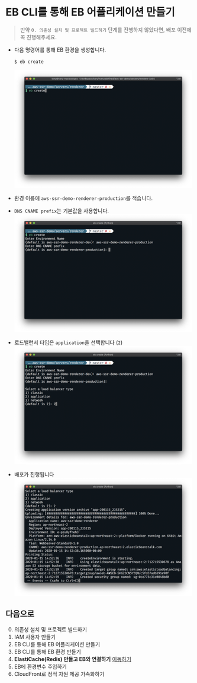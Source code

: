 # EB CLI를 통해 EB 어플리케이션 만들기
> 만약 `0. 의존성 설치 및 프로젝트 빌드하기` 단계를 진행하지 않았다면, 배포 이전에 꼭 진행해주세요.

- 다음 명령어를 통해 EB 환경을 생성합니다.
  ```bash
  $ eb create
  ```
  ![](./images/screenshot-1.png)

- 환경 이름에 `aws-ssr-demo-renderer-production`를 적습니다.
- `DNS CNAME prefix`는 기본값을 사용합니다.
  ![](./images/screenshot-2.png)

- 로드밸런서 타입은 `application`을 선택합니다 (`2`)
  ![](./images/screenshot-3.png)

- 배포가 진행됩니다
  ![](./images/screenshot-4.png)


## 다음으로
0. 의존성 설치 및 프로젝트 빌드하기
1. IAM 사용자 만들기
2. EB CLI를 통해 EB 어플리케이션 만들기
3. EB CLI를 통해 EB 환경 만들기
4. **ElastiCache(Redis) 만들고 EB와 연결하기** [이동하기](../documents/4_elasticache/README.md)
5. EB에 환경변수 주입하기
6. CloudFront로 정적 자원 제공 가속화하기
